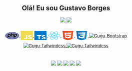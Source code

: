 <h2 align="center">
  Olá! Eu sou Gustavo Borges
 </h2>

<div align="center">
    <a href="https://github.com/gustavotht21">
    <img height="180em" src="https://github-readme-stats.vercel.app/api?username=gustavotht21&show_icons=true&theme=tokyonight"/>
    <img height="180em" src="https://github-readme-stats.vercel.app/api/top-langs/?username=gustavotht21&layout=compact&theme=tokyonight&langs_count=6"/>
</div>

<div style="display: inline_block" align="center"><br>
  <img align="center" alt="Gugu-PHP" height="45" width="45" src="https://raw.githubusercontent.com/devicons/devicon/master/icons/php/php-original.svg">
  <img align="center" alt="Gugu-Js" height="30" width="40" src="https://raw.githubusercontent.com/devicons/devicon/master/icons/javascript/javascript-plain.svg">
  <img align="center" alt="Gugu-Ts" height="30" width="40" src="https://raw.githubusercontent.com/devicons/devicon/master/icons/typescript/typescript-plain.svg">
  <img align="center" alt="Gugu-React" height="30" width="40" src="https://raw.githubusercontent.com/devicons/devicon/master/icons/react/react-original.svg">
  <img align="center" alt="Gugu-HTML" height="30" width="40" src="https://raw.githubusercontent.com/devicons/devicon/master/icons/html5/html5-original.svg">
  <img align="center" alt="Gugu-CSS" height="30" width="40" src="https://raw.githubusercontent.com/devicons/devicon/master/icons/css3/css3-original.svg">
  <img align="center" alt="Gugu-Bootstrap" height="30" width="40" src="https://cdn.jsdelivr.net/gh/devicons/devicon/icons/bootstrap/bootstrap-original.svg">
  <img align="center" alt="Gugu-Tailwindcss" height="30" width="40" src="https://cdn.jsdelivr.net/gh/devicons/devicon/icons/tailwindcss/tailwindcss-plain.svg">
  <img align="center" alt="Gugu-Tailwindcss" height="30" width="40" src="https://cdn.jsdelivr.net/gh/devicons/devicon/icons/docker/docker-plain.svg">
</div>

#

<div  align="center"> 
  <a href="http://lattes.cnpq.br/6302055568388302" target="_blank"><img src="https://img.shields.io/badge/Curr%C3%ADculo%20Lattes-0077B5?style=for-the-badge&logo=linkedin&logoColor=white" target="_blank"></a>
  <a href="https://www.instagram.com/borges_gustavo21/" target="_blank"><img src="https://img.shields.io/badge/-Instagram-%23E4405F?style=for-the-badge&logo=instagram&logoColor=white" target="_blank"></a>
  <a href="https://www.youtube.com/channel/UCISEy9deq0UflwuKTbXUhfA/featured" target="_blank"><img src="https://img.shields.io/badge/YouTube-FF0000?style=for-the-badge&logo=youtube&logoColor=white" target="_blank"></a>
  <a href="https://twitter.com/borgesgustavo21" target="_blank"><img src="https://img.shields.io/badge/Twitter-1DA1F2?style=for-the-badge&logo=twitter&logoColor=white"></a>
  <a href = "mailto:borges.gustavo@estudante.ifro.edu.br"><img src="https://img.shields.io/badge/-Gmail-%23333?style=for-the-badge&logo=gmail&logoColor=white" target="_blank"></a>
 
</div>
